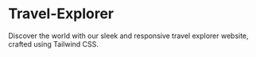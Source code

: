 # Travel-Explorer
Discover the world with our sleek and responsive travel explorer website, crafted using Tailwind CSS.
